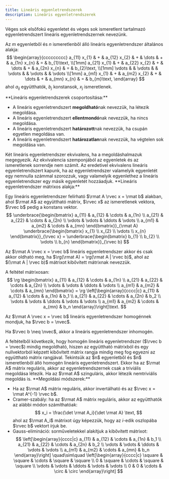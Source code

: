 ```yaml
---
title: Lineáris egyenletrendszerek
description: Lineáris egyenletrendszerek
---
```


<Definition title="Lineáris egyenletrendszer" id="definition.1.24" >
  Véges sok elsőfokú egyenletet és véges sok ismeretlent tartalmazó
  egyenletrendszert lineáris egyenletrendszernek nevezünk.

  Az $m$ egyenletből és $n$ ismeretlenből álló lineáris egyenletrendszer
  általános alakja:
  $$
    \begin{array}{ccccccccc}
      a_{11} x_{1} & + & a_{12} x_{2} & + & \dots  & + & a_{1n} x_{n} & = & b_{1}\text, \\[1mm]
      a_{21} x_{1} & + & a_{22} x_{2} & + & \dots  & + & a_{2n} x_{n} & = & b_{2}\text, \\[1mm]
      \vdots       &   & \vdots       &   & \vdots &   & \vdots       &   & \vdots      \\[1mm]
      a_{m1} x_{1} & + & a_{m2} x_{2} & + & \dots  & + & a_{mn} x_{n} & = & b_{m}\text,
    \end{array}
  $$
  ahol $a_{ij}$ együtthatók, $b_{j}$ konstansok, $x_{j}$ ismeretlenek.
</Definition>

<BlueBox>
  **Lineáris egyenletrendszerek csoportosítása:**

  -  A lineáris egyenletrendszert **megoldható**nak nevezzük,
    ha létezik megoldása.
  -  A lineáris egyenletrendszert **ellentmondó**nak nevezzük,
    ha nincs megoldása.
  -  A lineáris egyenletrendszert **határozott**nak nevezzük,
    ha csupán egyetlen megoldása van.
  -  A lineáris egyenletrendszert **határozatlan**nak nevezzük,
    ha végtelen sok megoldása van.
</BlueBox>

<Definition title="Ekvivalens lineáris egyenletrendszerek" id="definition.1.25" >
  Két lineáris egyenletrendszer ekvivalens, ha a megoldáshalmazuk megegyezik.
</Definition>

<Note>
  Az ekvivalencia szemponjából az egyenletek és az ismeretlenek sorrendje nem
  számít.
</Note>

<Statement>
  Az eredetivel ekvivalens lineáris egyenletrendszert kapunk, ha az
  egyenletrendszer valamelyik egyenletét egy nemnulla számmal szorozzuk, vagy
  valamelyik egyenlethez a lineáris egyenletrendszer egy másik egyenletét
  hozzáadjuk.
</Statement>

<BlueBox>
  **Lineáris egyenletrendszer mátrixos alakja:**

  Egy lineáris egyenletrendszer felírható $\rmat A \rvec x = \rmat b$
  alakban, ahol $\rmat A$ az együttható mátrix, $\rvec x$ az ismeretlenek
  vektora, $\rvec b$ pedig a konstans vektor.
  $$
    \underbrace{\begin{bmatrix}
        a_{11} & a_{12} & \cdots & a_{1n} \\
        a_{21} & a_{22} & \cdots & a_{2n} \\
        \vdots & \vdots & \ddots & \vdots \\
        a_{m1} & a_{m2} & \cdots & a_{mn}
      \end{bmatrix}}_{\rmat A} \underbrace{\begin{bmatrix}
        x_{1} \\ x_{2} \\ \vdots \\ x_{n}
      \end{bmatrix}}_{\rvec x} = \underbrace{\begin{bmatrix}
        b_{1} \\ b_{2} \\ \vdots \\ b_{n}
      \end{bmatrix}}_{\rvec b}
  $$
</BlueBox>

<Theorem title="LER megoldhatósága" id="theorem.1.6" >
  Az $\rmat A \rvec x = \rvec b$ lineáris egyenletrendszer akkor és csak
  akkor oldható meg, ha $\rg(\rmat A) = \rg(\rmat A | \rvec b)$, ahol az
  $(\rmat A | \rvec b)$ mátrixot kibővített mátrixnak nevezzük.

  A feltétel mátrixosan:
  $$
    \rg \begin{bmatrix}
      a_{11} & a_{12} & \cdots & a_{1n} \\
      a_{21} & a_{22} & \cdots & a_{2n} \\
      \vdots & \vdots & \ddots & \vdots \\
      a_{m1} & a_{m2} & \cdots & a_{mn}
    \end{bmatrix} = \rg \left[\begin{array}{cccc|c}
        a_{11} & a_{12} & \cdots & a_{1n} & b_1    \\
        a_{21} & a_{22} & \cdots & a_{2n} & b_2    \\
        \vdots & \vdots & \ddots & \vdots & \vdots \\
        a_{m1} & a_{m2} & \cdots & a_{mn} & b_n
      \end{array}\right]\text.
  $$
</Theorem>

<Definition title="Homogén lineáris egyenletrendszer" id="definition.1.26" >
  Az $\rmat A \rvec x = \rvec b$ lineáris egyenletrendszer homogénnek mondjuk,
  ha $\rvec b = \nvec$.

  Ha $\rvec b \neq \nvec$, akkor a lineáris egyenletrendszer inhomogén.
</Definition>

<Note>
  A feltételből következik, hogy homogén lineáris egyenletrendszer
  ($\rvec b = \nvec$) mindig megoldható, hiszen az együttható mátrixból és egy
  nullvektorból képzett kibővített mátrix rangja mindig meg fog egyezni az
  együttható mátrix rangjával.
</Note>

<Note>
  Tekintsük az $n$ egyenletből és $n$ ismeretlenből álló homogén lineáris
  egyenletrendszert. Ekkor ha az $\rmat A$ mátrix reguláris, akkor az
  egyenletrendszernek csak a triviális megoldása létezik. Ha az $\rmat A$
  szinguláris, akkor létezik nemtriviális megoldás is.
</Note>

<BlueBox>
  **Megoldási módszerek:**

  - Ha az $\rmat A$ mátrix reguláris, akkor invertálható és az
    $\rvec x = \rmat A^{-1} \rvec b$.
  - Cramer-szabály: ha az $\rmat A$ mátrix reguláris, akkor az
    együtthatók az alábbi módon számíthatóak:
    $$
      x_i = \frac{\det \rmat A_i}{\det \rmat A}
      \text,
    $$
    ahol az $\rmat A_i$ mátrixot úgy képezzük, hogy az $i$-edik oszlopába
    $\rvec b$ vektort írjuk be.
  - Gauss-elimináció: sorműveletekkel alakítjuk a kibővített mátrixot:
    $$
      \left[\begin{array}{cccc|c}
          a_{11} & a_{12} & \cdots & a_{1n} & b_1    \\
          a_{21} & a_{22} & \cdots & a_{2n} & b_2    \\
          \vdots & \vdots & \ddots & \vdots & \vdots \\
          a_{m1} & a_{m2} & \cdots & a_{mn} & b_n
        \end{array}\right]
      \quad\sim\quad
      \left[\begin{array}{cccc|c}
          \square & \square & \cdots & \square & \square \\
          0       & \square & \cdots & \square & \square \\
          \vdots  & \vdots  & \ddots & \vdots  & \vdots  \\
          0       & 0       & \cdots & \circ   & \circ
        \end{array}\right]
    $$
</BlueBox>